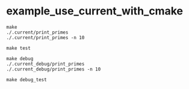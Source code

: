 # example_use_current_with_cmake

```
make
./.current/print_primes
./.current/print_primes -n 10

make test

make debug
./.current_debug/print_primes
./.current_debug/print_primes -n 10

make debug_test
```
